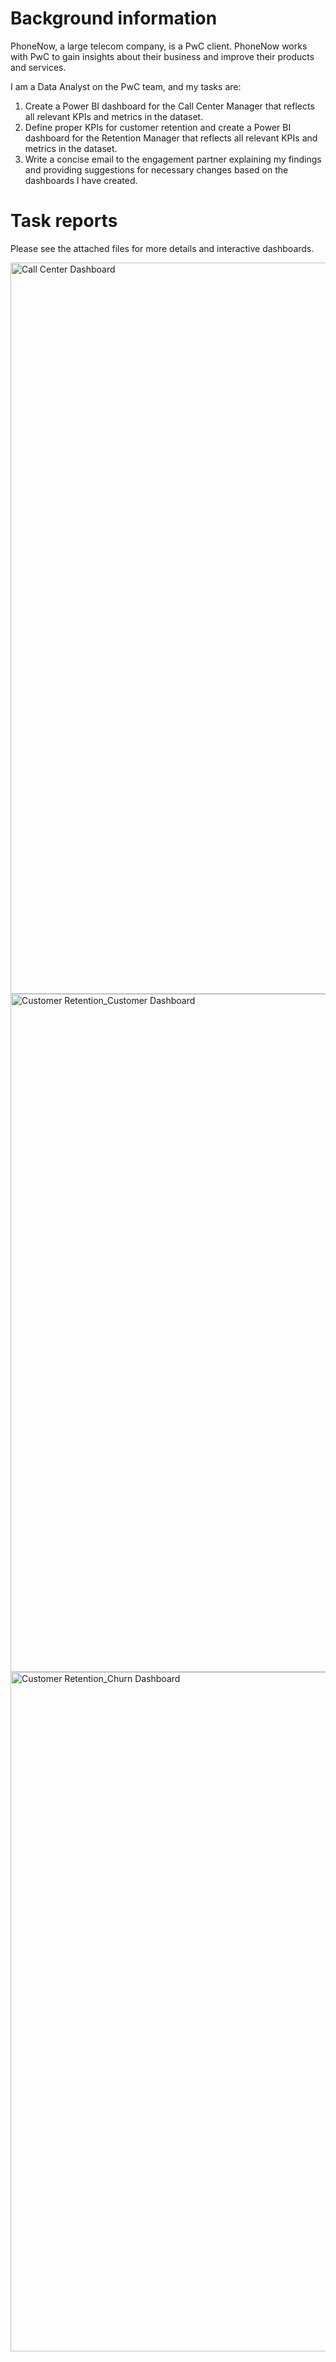 # Background information

PhoneNow, a large telecom company, is a PwC client. PhoneNow works with PwC to gain insights about their business and improve their products and services.

I am a Data Analyst on the PwC team, and my tasks are:

1. Create a Power BI dashboard for the Call Center Manager that reflects all relevant KPIs and metrics in the dataset.
2. Define proper KPIs for customer retention and create a Power BI dashboard for the Retention Manager that reflects all relevant KPIs and metrics in the dataset.
3. Write a concise email to the engagement partner explaining my findings and providing suggestions for necessary changes based on the dashboards I have created.

# Task reports

Please see the attached files for more details and interactive dashboards.

<img width="1170" alt="Call Center Dashboard" src="https://github.com/uyen-h-tran/Phone-Now-data-analysis-using-PowerBI/assets/80579258/d5236ce8-f36e-4498-abd3-429deafc1119">

<img width="1085" alt="Customer Retention_Customer Dashboard" src="https://github.com/uyen-h-tran/Phone-Now-data-analysis-using-PowerBI/assets/80579258/65e3bee9-b9e0-4747-9eb9-f5888decf4a9">

<img width="1087" alt="Customer Retention_Churn Dashboard" src="https://github.com/uyen-h-tran/Phone-Now-data-analysis-using-PowerBI/assets/80579258/ee350bfd-5fb1-4531-a147-289400f65f4c">
